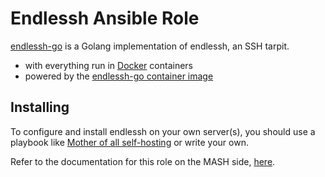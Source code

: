 <!--
SPDX-FileCopyrightText: 2024 Tiz

SPDX-License-Identifier: AGPL-3.0-or-later
-->

# Endlessh Ansible Role

[endlessh-go](https://github.com/shizunge/endlessh-go) is a Golang implementation of endlessh, an SSH tarpit.

- with everything run in [Docker](https://www.docker.com/) containers
- powered by the [endlessh-go container image](https://hub.docker.com/r/shizunge/endlessh-go)

## Installing

To configure and install endlessh on your own server(s), you should use a playbook like [Mother of all self-hosting](https://github.com/mother-of-all-self-hosting/mash-playbook) or write your own.

Refer to the documentation for this role on the MASH side, [here](https://github.com/mother-of-all-self-hosting/mash-playbook/blob/main/docs/services/endlessh.md).
